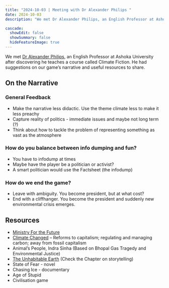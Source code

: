 ```yaml
---
title: "2024-10-03 | Meeting with Dr Alexander Philips "
date: 2024-10-03
description: "We met Dr Alexander Philips, an English Professor at Ashoka University after discovering he teaches a course called Climate Fiction. He had suggestions on our game’s narrative and useful resources to share."

cascade:
  showEdit: false
  showSummary: false
  hideFeatureImage: true
---
```

We met [Dr Alexander Philips](https://www.ashoka.edu.in/profile/alexander-phillips/), an English Professor at Ashoka University after discovering he teaches a course called Climate Fiction. He had suggestions on our game’s narrative and useful resources to share.
## On the Narrative
### General Feedback
- Make the narrative less didactic. Use the theme climate less to make it less preachy
- Capture reality of politics - immediate issues and maybe not long term (?)
- Think about how to tackle the problem of representing something as vast as the atmosphere
### How do you balance between info dumping and fun?
- You have to infodump at times
- Maybe have the player be a politician or activist?
- A smart politician would use the Factsheet (the infodump)
### How do we end the game?
- Leave with ambiguity. You become president, but at what cost? 
- End with a cliffhanger. You become the president and suddenly new environmental crisis emerges.
## Resources
- [Ministry For the Future](https://en.wikipedia.org/wiki/The_Ministry_for_the_Future) 
- [Climate Changed](https://archive.org/details/climatechangedpe0000squa/page/n3/mode/2up) – Reforms to capitalism; regulating and managing carbon; away from fossil capitalism 
- Animal’s People, Indra Sinha (Based on Bhopal Gas Tragedy and Environmental Justice)
- [The Unhabitable Earth](https://www.crisrieder.org/thejourney/wp-content/uploads/2019/05/The-Uninhabitable-Earth-David-Wallace-Wells.pdf) (Check the Chapter on storytelling)
- State of Fear - novel 
- Chasing Ice - documentary
- Age of Stupid
- Civilisation game
